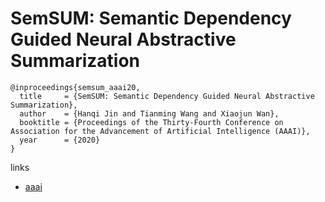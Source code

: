 # SemSUM: Semantic Dependency Guided Neural Abstractive Summarization

```
@inproceedings{semsum_aaai20,
  title     = {SemSUM: Semantic Dependency Guided Neural Abstractive Summarization},
  author    = {Hanqi Jin and Tianming Wang and Xiaojun Wan},
  booktitle = {Proceedings of the Thirty-Fourth Conference on Association for the Advancement of Artificial Intelligence (AAAI)},
  year      = {2020}
}
```

links
- [aaai](https://aaai.org/Papers/AAAI/2020GB/AAAI-JinH.7203.pdf)
